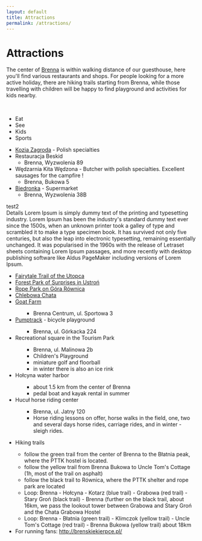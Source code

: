 ```yaml
---
layout: default
title: Attractions
permalink: /attractions/
---
```


# Attractions

The center of [Brenna](https://en.wikipedia.org/wiki/Brenna,_Poland) is within walking distance of our guesthouse,
here you'll find various restaurants and shops. For people looking for a more active holiday, there are hiking trails 
starting from Brenna, while those travelling with children will be happy to find playground and activities for 
kids nearby. 

<br />
<div class="card">
    <nav class="tabs is-centered is-medium">
        <div class="container">
          <ul>
            <li class="tab is-active" onclick="openTab(event,'Eat')"><a><span class="icon is-small"><i class="fas fa-utensils" aria-hidden="true"></i></span><span>Eat</span></a></li>
            <li class="tab" onclick="openTab(event,'See')"><a><span class="icon is-small"><i class="fas fa-binoculars" aria-hidden="true"></i></span><span>See</span></a></li>
            <li class="tab" onclick="openTab(event,'Kids')"><a><span class="icon is-small"><i class="fas fa-ice-cream" aria-hidden="true"></i></span><span>Kids</span></a></li>
            <li class="tab" onclick="openTab(event,'Sports')"><a><span class="icon is-small"><i class="fas fa-hiking" aria-hidden="true"></i></span><span>Sports</span></a></li>
          </ul>
        </div>
    </nav>
    <div class="container section">
        <div id="Eat" class="content-tab is-active" >
          <div class="content">
<div markdown="1">

  * [Kozia Zagroda](http://www.koziazagroda.com/) - Polish specialties
  * Restauracja Beskid
    * Brenna, Wyzwolenia 89
  * Wędzarnia Kita Wędzona - Butcher with polish specialties. Excellent sausages for the campfire !
    * Brenna, Bukowa 5
  * [Biedronka](https://www.biedronka.pl/) - Supermarket
    * Brenna, Wyzwolenia 38B
    
</div>
          </div>
        </div>
        <div id="See" class="content-tab">
            <div class="content">
              test2<br>
            Details Lorem Ipsum is simply dummy text of the printing and typesetting industry. Lorem Ipsum has been the industry's standard dummy text ever since the 1500s, when an unknown printer took a galley of type and scrambled it to make a type specimen book. It has survived not only five centuries, but also the leap into electronic typesetting, remaining essentially unchanged. It was popularised in the 1960s with the release of Letraset sheets containing Lorem Ipsum passages, and more recently with desktop publishing software like Aldus PageMaker including versions of Lorem Ipsum.</div>
        </div>
        <div id="Kids" class="content-tab">
           <div class="content">
            <ul>
            <li><a href="https://turysta.brenna.org.pl/pl/bajkowy-szlak-utopca">Fairytale Trail of the Utopca</a></li>
            <li><a href="http://www.lesnypark.pl/">Forest Park of Surprises in Ustroń</a></li>
            <li><a href="http://www.parklinowy.pl/">Rope Park on Góra Równica</a></li>
            <li><a href="http://www.chlebowachata.pl/">Chlebowa Chata</a></li>
            <li><a href="http://www.koziazagroda.com/">Goat Farm</a><ul>
            <ul><li>Brenna Centrum, ul. Sportowa 3</li></ul>
            </ul>
            </li>
            <li><a href="https://business.facebook.com/pumptrackbrenna/">Pumptrack</a> - bicycle playground<ul>
            <ul><li>Brenna, ul. Górkacka 224</li></ul>
            </ul>
            </li>
            <li>Recreational square in the Tourism Park<ul>
            <ul><li>Brenna, ul. Malinowa 2b</li>
            <li>Children&#39;s Playground</li>
            <li>miniature golf and floorball</li>
            <li>in winter there is also an ice rink</li></ul>
            </ul>
            </li>
            <li>Hołcyna water harbor<ul>
            <ul><li>about 1.5 km from the center of Brenna</li>
            <li>pedal boat and kayak rental in summer</li></ul>
            </ul>
            </li>
            <li>Hucuł horse riding center<ul>
            <ul><li>Brenna, ul. Jatny 120</li>
            <li>Horse riding lessons on offer, horse walks in the field, one, two and several days horse rides, carriage rides, and in winter - sleigh rides.</li>
            </ul>
            </ul>
            </li>
            </ul>
          </div>
        </div>
        <div id="Sports" class="content-tab">
        <div class="content">
        <ul>
          <li>Hiking trails</li>
          <ul>
            <li>follow the green trail from the center of Brenna to the Błatnia peak, where the PTTK hostel is located.</li>
            <li>follow the yellow trail from Brenna Bukowa to Uncle Tom's Cottage (1h, most of the trail on asphalt)</li>
            <li>follow the black trail to Równica, where the PTTK shelter and rope park are located</li>
            <li>Loop: Brenna - Hołcyna - Kotarz (blue trail) - Grabowa (red trail) - Stary Groń (black trail) - Brenna (further on the black trail, about 16km, we pass the lookout tower between Grabowa and Stary Groń and the Chata Grabowa Hostel</li>
            <li>Loop: Brenna - Błatnia (green trail) - Klimczok (yellow trail) - Uncle Tom's Cottage (red trail) - Brenna Bukowa (yellow trail) about 18km</li>
          </ul>
         <li>For running fans: <a href="http://brenskiekierpce.pl/">http://brenskiekierpce.pl/</a></li>
        </ul> 
        </div>
        </div>
    </div>
    <div id="map"></div>
</div>




<script>
  var map;
  function initMap() {
    map = new google.maps.Map(document.getElementById('map'), {
      center: {lat: 49.7186637, lng: 18.9394271},
      zoom: 13
    });

    /*function addMarker(props) {
      var marker = new google.maps.Marker({
        position: props.coords,
        map: map,
      });

      var infoWindow = new google.maps.InfoWindow({
        content: '<h2>' + props.name + '</h2><p>' + props.address + '</p><p><strong>Openingsuren:</strong></p><p>' + props.opening_hours + '</p>'
      });

      marker.addListener('click', function() {
        infoWindow.open(map, marker);
      });

    }

    $.getJSON( "pharmacy_data.json", function( data ) {
      data.forEach(function(el){
        addMarker(el);
      })
    });*/

  }
</script>
<script src="https://maps.googleapis.com/maps/api/js?key={{ site.maps_api_key }}&callback=initMap"
async defer></script>

